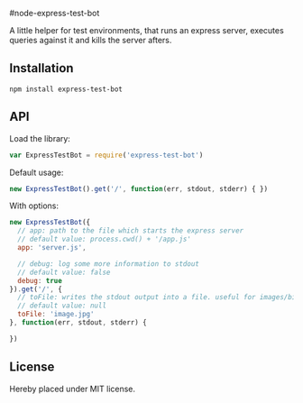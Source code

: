 #node-express-test-bot

A little helper for test environments, that runs an express server, executes queries against it and kills the server afters.

## Installation

```console
npm install express-test-bot
```

## API

Load the library:
```js
var ExpressTestBot = require('express-test-bot')
```


Default usage:

```js
new ExpressTestBot().get('/', function(err, stdout, stderr) { })
```


With options:
```js
new ExpressTestBot({
  // app: path to the file which starts the express server
  // default value: process.cwd() + '/app.js'
  app: 'server.js',

  // debug: log some more information to stdout
  // default value: false
  debug: true
}).get('/', {
  // toFile: writes the stdout output into a file. useful for images/binary files
  // default value: null
  toFile: 'image.jpg'
}, function(err, stdout, stderr) {

})
```

## License

Hereby placed under MIT license.
